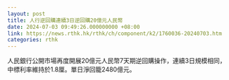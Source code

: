 ```yaml
---
layout: post
title: 人行逆回購連續3日逆回購20億元人民幣
date: 2024-07-03 09:49:26.000000000 +08:00
link: https://news.rthk.hk/rthk/ch/component/k2/1760036-20240703.htm
categories: rthk
---
```


人民銀行公開市場再度開展20億元人民幣7天期逆回購操作，連續3日規模相同，中標利率維持於1.8厘。單日淨回籠2480億元。
